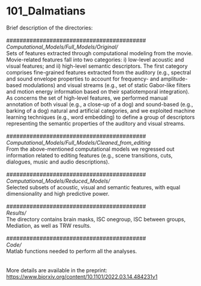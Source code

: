 # 101_Dalmatians
Brief description of the directories:<br>
<br>
##########################################<br>
<i>Computational_Models/Full_Models/Original/</i><br>
Sets of features extracted through computational modeling from the movie. Movie-related features fall into two categories: 
i) low-level acoustic and visual features; and ii) high-level semantic descriptors. 
The first category comprises fine-grained features extracted from the auditory (e.g., spectral and sound envelope properties to account for frequency- and amplitude-based modulations) and visual streams (e.g., set of static Gabor-like filters and motion energy information based on their spatiotemporal integration). 
As concerns the set of high-level features, we performed manual annotation of both visual (e.g., a close-up of a dog) and sound-based (e.g., barking of a dog) natural and artificial categories, and we exploited machine learning techniques (e.g., word embedding) to define a group of descriptors representing the semantic properties of the auditory and visual streams. <br>
<br>
##########################################<br>
<i>Computational_Models/Full_Models/Cleaned_from_editing</i><br>
From the above-mentioned computational models we regressed out information related to editing features (e.g., scene transitions, cuts, dialogues, music and audio descriptions).<br>
<br>
##########################################<br>
<i>Computational_Models/Reduced_Models/</i><br>
Selected subsets of acoustic, visual and semantic features, with equal dimensionality and high predictive power.<br>
<br>
##########################################<br>
<i>Results/</i><br>
The directory contains brain masks, ISC onegroup, ISC between groups, Mediation, as well as TRW results.<br>
<br>
##########################################<br>
<i>Code/</i><br>
Matlab functions needed to perform all the analyses.<br>
<br>
<br>
More details are available in the preprint: https://www.biorxiv.org/content/10.1101/2022.03.14.484231v1<br>

